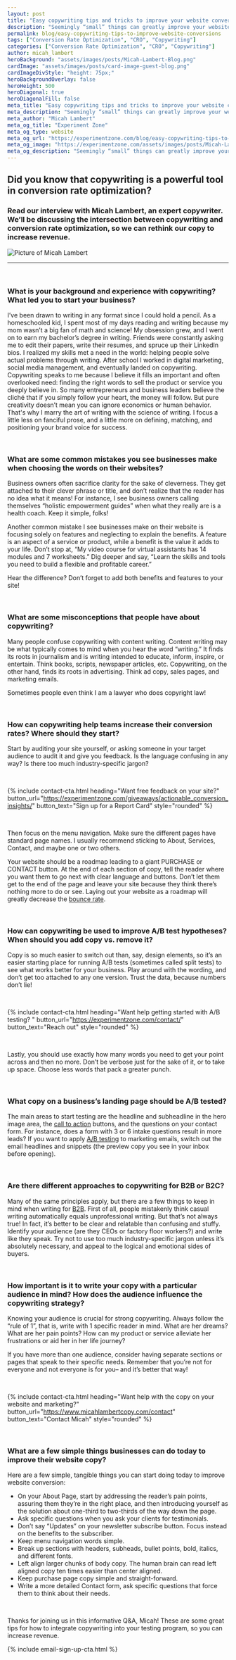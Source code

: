 ```yaml
---
layout: post
title: "Easy copywriting tips and tricks to improve your website conversion rate"
description: "Seemingly “small” things can greatly improve your website conversion rate. You can use a simple yet often overlooked tool to convert browsers into buyers: copywriting. “Copy” is another term for written text, or words. “Copywriting” is the art and science of using words to elicit action, and it should be your best friend as a business owner."
permalink: blog/easy-copywriting-tips-to-improve-website-conversions
tags: ["Conversion Rate Optimization", "CRO", "Copywriting"]
categories: ["Conversion Rate Optimization", "CRO", "Copywriting"]
author: micah_lambert
heroBackground: "assets/images/posts/Micah-Lambert-Blog.png"
cardImage: "assets/images/posts/card-image-guest-blog.png"
cardImageDivStyle: "height: 75px;"
heroBackgroundOverlay: false
heroHeight: 500
heroDiagonal: true
heroDiagonalFill: false
meta_title: "Easy copywriting tips and tricks to improve your website conversion rate"
meta_description: "Seemingly “small” things can greatly improve your website conversion rate. You can use a simple yet often overlooked tool to convert browsers into buyers: copywriting. “Copy” is another term for written text, or words. “Copywriting” is the art and science of using words to elicit action, and it should be your best friend as a business owner."
meta_author: "Micah Lambert"
meta_og_title: "Experiment Zone"
meta_og_type: website
meta_og_url: "https://experimentzone.com/blog/easy-copywriting-tips-to-improve-website-conversions"
meta_og_image: "https://experimentzone.com/assets/images/posts/Micah-Lambert-Social.png"
meta_og_description: "Seemingly “small” things can greatly improve your website conversion rate. You can use a simple yet often overlooked tool to convert browsers into buyers: copywriting. “Copy” is another term for written text, or words. “Copywriting” is the art and science of using words to elicit action, and it should be your best friend as a business owner."
---
```


## Did you know that copywriting is a powerful tool in conversion rate optimization?

### Read our interview with Micah Lambert, an expert copywriter. We’ll be discussing the intersection between copywriting and conversion rate optimization, so we can rethink our copy to increase revenue.

![Picture of Micah Lambert](../assets/images/posts/Micah-image-1.jpeg)

---

<br />

### What is your background and experience with copywriting? What led you to start your business?

I’ve been drawn to writing in any format since I could hold a pencil. As a homeschooled kid, I spent most of my days reading and writing because my mom wasn’t a big fan of math and science! My obsession grew, and I went on to earn my bachelor’s degree in writing. Friends were constantly asking me to edit their papers, write their resumes, and spruce up their LinkedIn bios. I realized my skills met a need in the world: helping people solve actual problems through writing. After school I worked in digital marketing, social media management, and eventually landed on copywriting. Copywriting speaks to me because I believe it fills an important and often overlooked need: finding the right words to sell the product or service you deeply believe in. So many entrepreneurs and business leaders believe the cliché that if you simply follow your heart, the money will follow. But pure creativity doesn’t mean you can ignore economics or human behavior. That's why I marry the art of writing with the science of writing. I focus a little less on fanciful prose, and a little more on defining, matching, and positioning your brand voice for success.

<br />

### What are some common mistakes you see businesses make when choosing the words on their websites?

Business owners often sacrifice clarity for the sake of cleverness. They get attached to their clever phrase or title, and don’t realize that the reader has no idea what it means! For instance, I see business owners calling themselves “holistic empowerment guides” when what they really are is a health coach. Keep it simple, folks!

Another common mistake I see businesses make on their website is focusing solely on features and neglecting to explain the benefits. A feature is an aspect of a service or product, while a benefit is the value it adds to your life. Don’t stop at, “My video course for virtual assistants has 14 modules and 7 worksheets.” Dig deeper and say, “Learn the skills and tools you need to build a flexible and profitable career.”

Hear the difference? Don’t forget to add both benefits and features to your site!

<br>

### What are some misconceptions that people have about copywriting?

Many people confuse copywriting with content writing. Content writing may be what typically comes to mind when you hear the word “writing.” It finds its roots in journalism and is writing intended to educate, inform, inspire, or entertain. Think books, scripts, newspaper articles, etc. Copywriting, on the other hand, finds its roots in advertising. Think ad copy, sales pages, and marketing emails.

Sometimes people even think I am a lawyer who does copyright law!

<br>

### How can copywriting help teams increase their conversion rates? Where should they start?

Start by auditing your site yourself, or asking someone in your target audience to audit it and give you feedback. Is the language confusing in any way? Is there too much industry-specific jargon?

<br />

{% include contact-cta.html
  heading="Want free feedback on your site?"
  button_url="https://experimentzone.com/giveaways/actionable_conversion_insights/"
  button_text="Sign up for a Report Card"
  style="rounded"
  %}

<br />

Then focus on the menu navigation. Make sure the different pages have standard page names. I usually recommend sticking to About, Services, Contact, and maybe one or two others.

Your website should be a roadmap leading to a giant PURCHASE or CONTACT button. At the end of each section of copy, tell the reader where you want them to go next with clear language and buttons. Don’t let them get to the end of the page and leave your site because they think there’s nothing more to do or see. Laying out your website as a roadmap will greatly decrease the <a class="glossary-word" href="https://experimentzone.com/support/glossary/#Bounce-Rate">bounce rate</a>.

<br>

### How can copywriting be used to improve A/B test hypotheses? When should you add copy vs. remove it?

Copy is so much easier to switch out than, say, design elements, so it’s an easier starting place for running A/B tests (sometimes called split tests) to see what works better for your business. Play around with the wording, and don’t get too attached to any one version. Trust the data, because numbers don’t lie!

<br />

{% include contact-cta.html
  heading="Want help getting started with A/B testing? "
  button_url="https://experimentzone.com/contact/"
  button_text="Reach out"
  style="rounded"
  %}

<br />

Lastly, you should use exactly how many words you need to get your point across and then no more. Don’t be verbose just for the sake of it, or to take up space. Choose less words that pack a greater punch.

<br>

### What copy on a business’s landing page should be A/B tested?

The main areas to start testing are the headline and subheadline in the hero image area, the <a class="glossary-word" href="https://experimentzone.com/support/glossary/#Call-To-Action">call to action</a> buttons, and the questions on your contact form. For instance, does a form with 3 or 6 intake questions result in more leads? If you want to apply <a class="glossary-word" href="https://experimentzone.com/support/glossary/#AB-Testing">A/B testing</a> to marketing emails, switch out the email headlines and snippets (the preview copy you see in your inbox before opening).

<br>

### Are there different approaches to copywriting for B2B or B2C?

Many of the same principles apply, but there are a few things to keep in mind when writing for <a class="glossary-word" href="https://experimentzone.com/support/glossary/#B2B">B2B</a>. First of all, people mistakenly think casual writing automatically equals unprofessional writing. But that’s not always true! In fact, it’s better to be clear and relatable than confusing and stuffy. Identify your audience (are they CEOs or factory floor workers?) and write like they speak. Try not to use too much industry-specific jargon unless it’s absolutely necessary, and appeal to the logical and emotional sides of buyers.

<br>

### How important is it to write your copy with a particular audience in mind? How does the audience influence the copywriting strategy?

Knowing your audience is crucial for strong copywriting. Always follow the “rule of 1”, that is, write with 1 specific reader in mind. What are her dreams? What are her pain points? How can my product or service alleviate her frustrations or aid her in her life journey?

If you have more than one audience, consider having separate sections or pages that speak to their specific needs. Remember that you’re not for everyone and not everyone is for you– and it’s better that way!

<br>

{% include contact-cta.html
  heading="Want help with the copy on your website and marketing?"
  button_url="https://www.micahlambertcopy.com/contact"
  button_text="Contact Micah"
  style="rounded"
  %}

<br>

### What are a few simple things businesses can do today to improve their website copy?

Here are a few simple, tangible things you can start doing today to improve website conversion:

- On your About Page, start by addressing the reader’s pain points, assuring them they’re in the right place, and then introducing yourself as the solution about one-third to two-thirds of the way down the page.
- Ask specific questions when you ask your clients for testimonials.
- Don’t say “Updates” on your newsletter subscribe button. Focus instead on the benefits to the subscriber.
- Keep menu navigation words simple.
- Break up sections with headers, subheads, bullet points, bold, italics, and different fonts.
- Left align larger chunks of body copy. The human brain can read left aligned copy ten times easier than center aligned.
- Keep purchase page copy simple and straight-forward.
- Write a more detailed Contact form, ask specific questions that force them to think about their needs.

<br>

Thanks for joining us in this informative Q&A, Micah! These are some great tips for how to integrate copywriting into your testing program, so you can increase revenue.

{% include email-sign-up-cta.html %}
